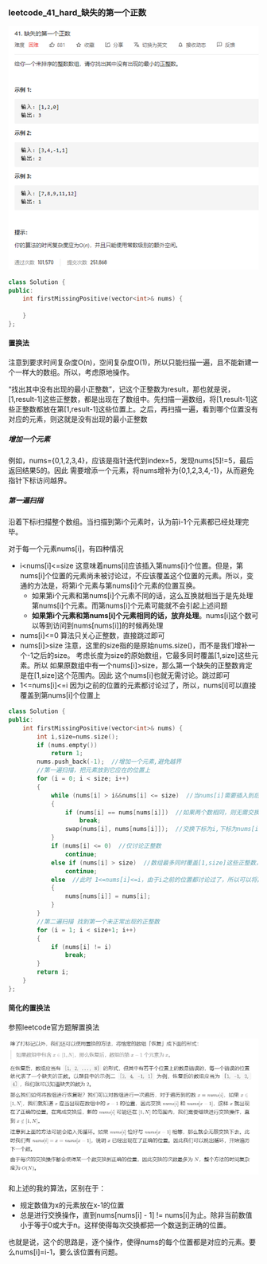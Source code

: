 ### leetcode_41_hard_缺失的第一个正数

![image-20201212120708148](leetcode_41_hard_缺失的第一个正数.assets/image-20201212120708148.png)

```c++
class Solution {
public:
    int firstMissingPositive(vector<int>& nums) {

    }
};
```

#### 置换法

注意到要求时间复杂度O(n)，空间复杂度O(1)，所以只能扫描一遍，且不能新建一个一样大的数组。所以，考虑原地操作。

“找出其中没有出现的最小正整数”，记这个正整数为result，那也就是说，[1,result-1]这些正整数，都是出现在了数组中。先扫描一遍数组，将[1,result-1]这些正整数都放在第[1,result-1]这些位置上。之后，再扫描一遍，看到哪个位置没有对应的元素，则这就是没有出现的最小正整数

##### 增加一个元素

例如，nums={0,1,2,3,4}，应该是指针迭代到index=5，发现nums[5]!=5，最后返回结果5的。因此 需要增添一个元素，将nums增补为{0,1,2,3,4,-1}，从而避免指针下标访问越界。

##### 第一遍扫描

沿着下标i扫描整个数组。当扫描到第i个元素时，认为前i-1个元素都已经处理完毕。

对于每一个元素nums[i]，有四种情况

- i<nums[i]<=size  这意味着nums[i]应该插入第nums[i]个位置。但是，第nums[i]个位置的元素尚未被讨论过，不应该覆盖这个位置的元素。所以，变通的方法是，将第i个元素与第nums[i]个元素的位置互换。
  - 如果第i个元素和第nums[i]个元素不同的话，这么互换就相当于是先处理第nums[i]个元素。而第nums[i]个元素可能就不会引起上述问题
  - **如果第i个元素和第nums[i]个元素相同的话，放弃处理**。nums[i]这个数可以等到访问到nums[nums[i]]的时候再处理
- nums[i]<=0  算法只关心正整数，直接跳过即可
- nums[i]>size   注意，这里的size指的是原始nums.size()，而不是我们增补一个-1之后的size。   考虑长度为size的原始数组，它最多同时覆盖[1,size]这些元素。所以  如果原数组中有一个nums[i]>size，那么第一个缺失的正整数肯定是在[1,size]这个范围内。因此  这个nums[i]也就无需讨论。跳过即可
- 1<=nums[i]<=i   因为i之前的位置的元素都讨论过了，所以，nums[i]可以直接覆盖到第nums[i]个位置上

```c++
class Solution {
public:
	int firstMissingPositive(vector<int>& nums) {
		int i,size=nums.size();
		if (nums.empty())
			return 1;
		nums.push_back(-1);  //增加一个元素,避免越界
		//第一遍扫描，把元素放到它应在的位置上
		for (i = 0; i < size; i++)
		{
			while (nums[i] > i&&nums[i] <= size)  //当nums[i]需要插入到后面的位置时  与该位置的元素互换
			{
				if (nums[i] == nums[nums[i]])  //如果两个数相同，则无需交换，交换也没有意义
					break;
				swap(nums[i], nums[nums[i]]);  //交换下标为i,下标为nums[i]的元素
			}
			if (nums[i] <= 0)  //仅讨论正整数
				continue;
			else if (nums[i] > size)  //数组最多同时覆盖[1,size]这些正整数，故size+1无需讨论
				continue;
			else  //此时 1<=nums[i]<=i，由于i之前的位置都讨论过了，所以可以将其覆盖
			{
				nums[nums[i]] = nums[i];
			}
		}
		//第二遍扫描 找到第一个未正常出现的正整数
		for (i = 1; i < size+1; i++)
		{
			if (nums[i] != i)
				break;
		}
		return i;
	}
};
```

#### 简化的置换法

参照leetcode官方题解置换法

![image-20201215095413234](leetcode_41_hard_缺失的第一个正数.assets/image-20201215095413234.png)

和上述的我的算法，区别在于：

- 规定数值为x的元素放在x-1的位置
- 总是进行交换操作，直到nums[nums[i] - 1] != nums[i]为止。除非当前数值小于等于0或大于n。这样使得每次交换都把一个数送到正确的位置。

也就是说，这个的思路是，逐个操作，使得nums的每个位置都是对应的元素。要么nums[i]=i-1，要么该位置有问题。

